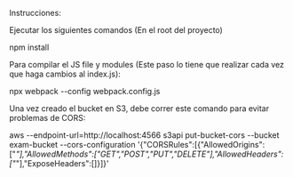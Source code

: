 Instrucciones:

Ejecutar los siguientes comandos (En el root del proyecto)

npm install

Para compilar el JS file y modules (Este paso lo tiene que realizar cada vez que haga cambios al index.js):

npx webpack --config webpack.config.js

Una vez creado el bucket en S3, debe correr este comando para evitar problemas de CORS:

aws --endpoint-url=http://localhost:4566 s3api put-bucket-cors --bucket exam-bucket --cors-configuration '{\"CORSRules\":[{\"AllowedOrigins\":[\"*\"],\"AllowedMethods\":[\"GET\",\"POST\",\"PUT\",\"DELETE\"],\"AllowedHeaders\":[\"*\"],\"ExposeHeaders\":[]}]}'

